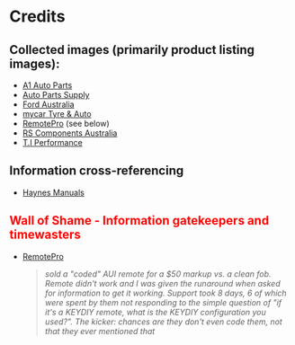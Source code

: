 # Credits

## Collected images (primarily product listing images):

- [A1 Auto Parts](https://www.a1auto-parts.com.au/)
- [Auto Parts Supply](https://www.autopartssupply.com.au/)
- [Ford Australia](https://www.ford.com.au/)
- [mycar Tyre & Auto](https://www.mycar.com.au/)
- [RemotePro](https://www.remotepro.com.au/) (see below)
- [RS Components Australia](https://au.rs-online.com/)
- [T.I Performance](https://www.tiperformance.com.au/)

## Information cross-referencing

- [Haynes Manuals](https://haynes.com/en-au/ford/falcon/1998-2002-petrol)

<!-- ## <span style="color:green">Special Thanks - Information sharers and timesavers </span>

-  

-->

## <span style="color:red">Wall of Shame - Information gatekeepers and timewasters</span>

- [RemotePro](https://www.remotepro.com.au/)
  > *sold a "coded" AUI remote for a $50 markup vs. a clean fob. Remote didn't work and I was given the runaround when asked for information to get it working. Support took 8 days, 6 of which were spent by them not responding to the simple question of "if it's a KEYDIY remote, what is the KEYDIY configuration you used?". The kicker: chances are they don't even code them, not that they ever mentioned that*